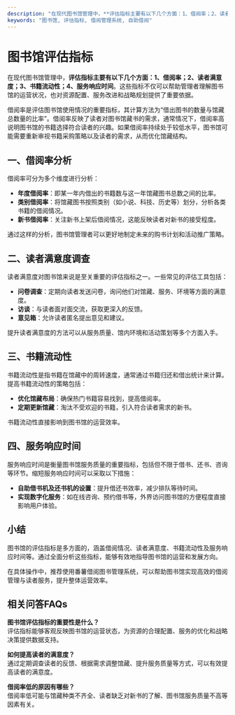 ```yaml
---
description: "在现代图书馆管理中，**评估指标主要有以下几个方面：1、借阅率；2、读者满意度；3、书籍流动性；4、服务响应时间**。这些指标不仅可以帮助管理者理解图书馆的运营状况，也对资源配置、服务改进和战略规划提供了重要依据。"
keywords: "图书馆, 评估指标, 借阅管理系统, 自助借阅"
---
```

# 图书馆评估指标

在现代图书馆管理中，**评估指标主要有以下几个方面：1、借阅率；2、读者满意度；3、书籍流动性；4、服务响应时间**。这些指标不仅可以帮助管理者理解图书馆的运营状况，也对资源配置、服务改进和战略规划提供了重要依据。

借阅率是评估图书馆使用情况的重要指标，其计算方法为“借出图书的数量与馆藏总数量的比率”。借阅率反映了读者对图书馆藏书的需求，通常情况下，借阅率高说明图书馆的书籍选择符合读者的兴趣。如果借阅率持续处于较低水平，图书馆可能需要重新审视书籍采购策略以及读者的需求，从而优化馆藏结构。

## 一、借阅率分析

借阅率可分为多个维度进行分析：

- **年度借阅率**：即某一年内借出的书籍数与这一年馆藏图书总数之间的比率。
- **类别借阅率**：将馆藏图书按照类别（如小说、科技、历史等）划分，分析各类书籍的借阅情况。
- **新书借阅率**：关注新书上架后借阅情况，这能反映读者对新书的接受程度。

通过这样的分析，图书馆管理者可以更好地制定未来的购书计划和活动推广策略。

## 二、读者满意度调查

读者满意度对图书馆来说是至关重要的评估指标之一。一些常见的评估工具包括：

- **问卷调查**：定期向读者发送问卷，询问他们对馆藏、服务、环境等方面的满意度。
- **访谈**：与读者面对面交流，获取更深入的反馈。
- **意见箱**：允许读者匿名提出意见和建议。

提升读者满意度的方法可以从服务质量、馆内环境和活动策划等多个方面入手。

## 三、书籍流动性

书籍流动性是指书籍在馆藏中的周转速度，通常通过书籍归还和借出统计来计算。提高书籍流动性的策略包括：

- **优化馆藏布局**：确保热门书籍容易找到，提高借阅率。
- **定期更新馆藏**：淘汰不受欢迎的书籍，引入符合读者需求的新书。

书籍流动性直接影响到图书馆的运营效率。

## 四、服务响应时间

服务响应时间是衡量图书馆服务质量的重要指标，包括但不限于借书、还书、咨询等环节。缩短服务响应时间可以采取以下措施：

- **自助借书机及还书机的设置**：提升借还书效率，减少排队等待时间。
- **实现数字化服务**：如在线咨询、预约借书等，外界访问图书馆的方便程度直接影响用户体验。

## 小结

图书馆的评估指标是多方面的，涵盖借阅情况、读者满意度、书籍流动性及服务响应时间等。通过全面分析这些指标，能够有效地指导图书馆的运营和发展方向。

在具体操作中，推荐使用番薯借阅图书管理系统，可以帮助图书馆实现高效的借阅管理与读者服务，提升整体运营效率。

## 相关问答FAQs

**图书馆评估指标的重要性是什么？**  
评估指标能够客观反映图书馆的运营状态，为资源的合理配置、服务的优化和战略决策提供数据支持。

**如何提高读者的满意度？**  
通过定期调查读者的反馈、根据需求调整馆藏、提升服务质量等方式，可以有效提高读者的满意度。

**借阅率低的原因有哪些？**  
借阅率低可能与馆藏种类不齐全、读者缺乏对新书的了解、图书馆服务质量不高等因素有关。
